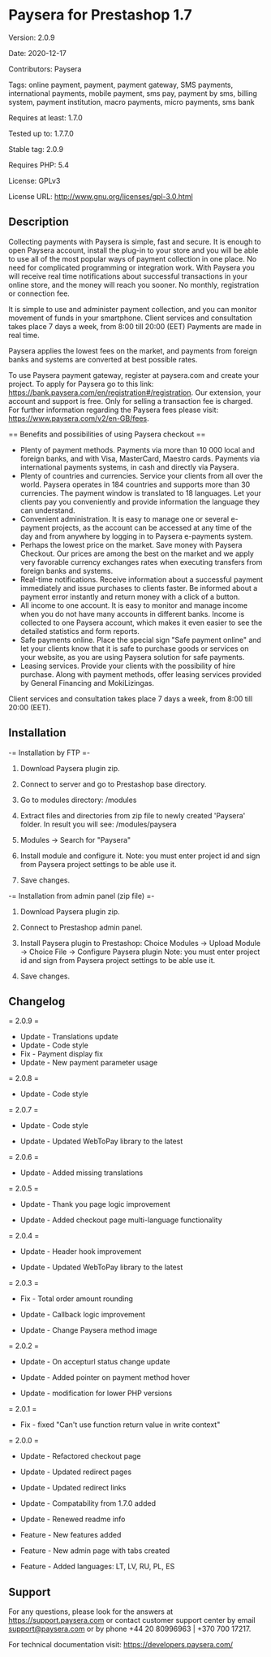 Paysera for Prestashop 1.7
==========================

Version: 2.0.9

Date: 2020-12-17

Contributors: Paysera

Tags: online payment, payment, payment gateway, SMS payments, international payments, mobile payment, sms pay, payment by sms, billing system, payment institution, macro payments, micro payments, sms bank

Requires at least: 1.7.0

Tested up to: 1.7.7.0

Stable tag: 2.0.9

Requires PHP: 5.4

License: GPLv3

License URL: http://www.gnu.org/licenses/gpl-3.0.html

Description
-----------

Collecting payments with Paysera is simple, fast and secure. It is enough to open Paysera account, install the plug-in 
to your store and you will be able to use all of the most popular ways of payment collection in one place.
No need for complicated programming or integration work. With Paysera you will receive real time notifications 
about successful transactions in your online store, and the money will reach you sooner. No monthly, registration 
or connection fee.

It is simple to use and administer payment collection, and you can monitor movement of funds in your smartphone.
Client services and consultation takes place 7 days a week, from 8:00 till 20:00 (EET)
Payments are made in real time.

Paysera applies the lowest fees on the market, and payments from foreign banks and systems are converted 
at best possible rates.

To use Paysera payment gateway, register at paysera.com and create your project. To apply for Paysera go to this link: 
https://bank.paysera.com/en/registration#/registration. Our extension, your account and support is free. 
Only for selling a transaction fee is charged. For further information regarding the Paysera fees please visit: 
https://www.paysera.com/v2/en-GB/fees. 

== Benefits and possibilities of using Paysera checkout ==

 - Plenty of payment methods. Payments via more than 10 000 local and foreign banks, and with Visa, MasterCard, 
 Maestro cards. Payments via international payments systems, in cash and directly via Paysera.
 - Plenty of countries and currencies. Service your clients from all over the world. Paysera operates in 184 
 countries and supports more than 30 currencies. The payment window is translated to 18 languages. Let your clients 
 pay you conveniently and provide information the language they can understand.
 - Convenient administration. It is easy to manage one or several e-payment projects, as the account can be accessed 
 at any time of the day and from anywhere by logging in to Paysera e-payments system. 
 - Perhaps the lowest price on the market. Save money with Paysera Checkout. Our prices are among the best on the 
 market and we apply very favorable currency exchanges rates when executing transfers from foreign banks and systems.
 - Real-time notifications. Receive information about a successful payment immediately and issue purchases to 
 clients faster. Be informed about a payment error instantly and return money with a click of a button.
 - All income to one account. It is easy to monitor and manage income when you do not have many accounts in 
 different banks. Income is collected to one Paysera account, which makes it even easier to see 
 the detailed statistics and form reports.
 - Safe payments online. Place the special sign "Safe payment online" and let your clients know that it is safe 
 to purchase goods or services on your website, as you are using Paysera solution for safe payments.
 - Leasing services. Provide your clients with the possibility of hire purchase. Along with payment methods, offer 
 leasing services provided by General Financing and MokiLizingas.
 
 Client services and consultation takes place 7 days a week, from 8:00 till 20:00 (EET).


Installation
------------

-= Installation by FTP =-

1. Download Paysera plugin zip.

2. Connect to server and go to Prestashop base directory.

3. Go to modules directory:
     /modules

4. Extract files and directories from zip file to newly created 'Paysera' folder.
   In result you will see:
     /modules/paysera

5. Modules -> Search for "Paysera" 

6. Install module and configure it.
   Note: you must enter project id and sign from Paysera project settings to be able use it.

7. Save changes.

-= Installation from admin panel (zip file) =-

1. Download Paysera plugin zip.

2. Connect to Prestashop admin panel.

3. Install Paysera plugin to Prestashop:
    Choice Modules -> Upload Module -> Choice File -> Configure Paysera plugin
   Note: you must enter project id and sign from Paysera project settings to be able use it.

5. Save changes.

Changelog
---------
= 2.0.9 =

* Update - Translations update
* Update - Code style
* Fix - Payment display fix
* Update - New payment parameter usage

= 2.0.8 =

* Update - Code style

= 2.0.7 =

* Update - Code style

* Update - Updated WebToPay library to the latest

= 2.0.6 =

* Update - Added missing translations
 
= 2.0.5 =

* Update - Thank you page logic improvement
 
* Update - Added checkout page multi-language functionality

= 2.0.4 =

* Update - Header hook improvement

* Update - Updated WebToPay library to the latest

= 2.0.3 =

* Fix - Total order amount rounding

* Update - Callback logic improvement

* Update - Change Paysera method image

= 2.0.2 =

* Update - On accepturl status change update

* Update - Added pointer on payment method hover

* Update - modification for lower PHP versions

= 2.0.1 =

* Fix - fixed "Can't use function return value in write context"

= 2.0.0 =

* Update - Refactored checkout page

* Update - Updated redirect pages

* Update - Updated redirect links

* Update - Compatability from 1.7.0 added

* Update - Renewed readme info

* Feature - New features added

* Feature - New admin page with tabs created

* Feature - Added languages: LT, LV, RU, PL, ES

Support
-------

For any questions, please look for the answers at https://support.paysera.com or contact customer support center 
by email  support@paysera.com or by phone +44 20 80996963 | +370 700 17217.

For technical documentation visit: https://developers.paysera.com/
